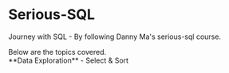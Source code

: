 # Serious-SQL
<p>Journey with SQL - By following Danny Ma's serious-sql course.</p>
Below are the topics covered.</br>
**Data Exploration**
     - Select & Sort


